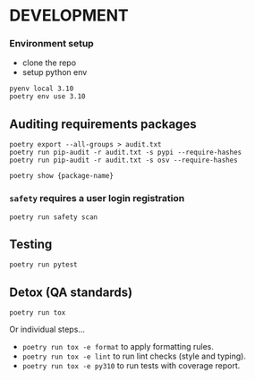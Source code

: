 # DEVELOPMENT

### Environment setup

- clone the repo
- setup python env

```
pyenv local 3.10
poetry env use 3.10
```

## Auditing requirements packages

```
poetry export --all-groups > audit.txt
poetry run pip-audit -r audit.txt -s pypi --require-hashes
poetry run pip-audit -r audit.txt -s osv --require-hashes

poetry show {package-name}
```

### `safety` requires a user login registration
```
poetry run safety scan
```

## Testing 

`poetry run pytest`

## Detox (QA standards)

`poetry run tox`

Or individual steps...

 - `poetry run tox -e format` to apply formatting rules.
 - `poetry run tox -e lint` to run lint checks (style and typing).
 - `poetry run tox -e py310` to run tests with coverage report.
 
